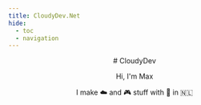 ```yaml
---
title: CloudyDev.Net
hide:
  - toc
  - navigation
---
```


<center>
# CloudyDev
<br>

Hi, I'm Max

I make ☁️ and 🎮 stuff with 🐳 in 🇳🇱
</center>

<br>

<center>


